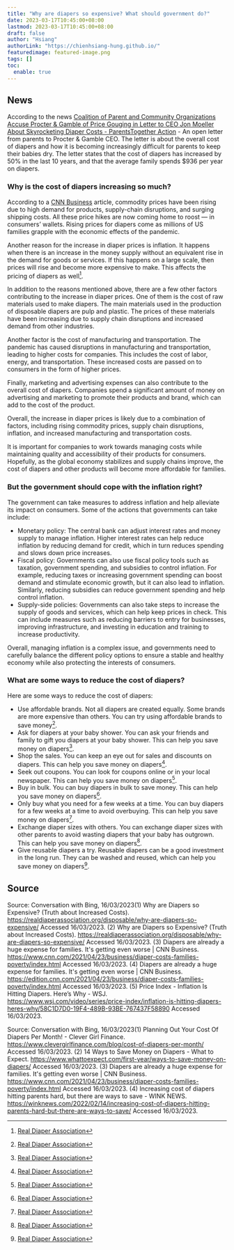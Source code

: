 ```yaml
---
title: "Why are diapers so expensive? What should government do?"
date: 2023-03-17T10:45:00+08:00
lastmod: 2023-03-17T10:45:00+08:00
draft: false
author: "Hsiang"
authorLink: "https://chienhsiang-hung.github.io/"
featuredimage: featured-image.png
tags: []
toc:
  enable: true
---
```

## News
According to the news [Coalition of Parent and Community Organizations Accuse Procter & Gamble of Price Gouging in Letter to CEO Jon Moeller About Skyrocketing Diaper Costs - ParentsTogether Action](https://parentstogetheraction.org/2022/09/19/open-letter-from-parents-to-procter-gamble-ceo/#:~:text=The%20overall%20cost%20of%20diapers,to%20keep%20their%20babies%20dry) - An open letter from parents to Procter & Gamble CEO. The letter is about the overall cost of diapers and how it is becoming increasingly difficult for parents to keep their babies dry. The letter states that the cost of diapers has increased by 50% in the last 10 years, and that the average family spends $936 per year on diapers.
### Why is the cost of diapers increasing so much?
According to a [CNN Business](https://www.cnn.com/2021/04/23/business/diaper-costs-families-poverty/index.html) article, commodity prices have been rising due to high demand for products, supply-chain disruptions, and surging shipping costs. All these price hikes are now coming home to roost — in consumers’ wallets. Rising prices for diapers come as millions of US families grapple with the economic effects of the pandemic. 

Another reason for the increase in diaper prices is inflation. It happens when there is an increase in the money supply without an equivalent rise in the demand for goods or services. If this happens on a large scale, then prices will rise and become more expensive to make. This affects the pricing of diapers as well[^¹].
[^¹]: [Real Diaper Association](https://realdiaperassociation.org/disposable/why-are-diapers-so-expensive/)

In addition to the reasons mentioned above, there are a few other factors contributing to the increase in diaper prices. One of them is the cost of raw materials used to make diapers. The main materials used in the production of disposable diapers are pulp and plastic. The prices of these materials have been increasing due to supply chain disruptions and increased demand from other industries.

Another factor is the cost of manufacturing and transportation. The pandemic has caused disruptions in manufacturing and transportation, leading to higher costs for companies. This includes the cost of labor, energy, and transportation. These increased costs are passed on to consumers in the form of higher prices.

Finally, marketing and advertising expenses can also contribute to the overall cost of diapers. Companies spend a significant amount of money on advertising and marketing to promote their products and brand, which can add to the cost of the product.

Overall, the increase in diaper prices is likely due to a combination of factors, including rising commodity prices, supply chain disruptions, inflation, and increased manufacturing and transportation costs.

It is important for companies to work towards managing costs while maintaining quality and accessibility of their products for consumers. Hopefully, as the global economy stabilizes and supply chains improve, the cost of diapers and other products will become more affordable for families.

### But the government should cope with the inflation right?

The government can take measures to address inflation and help alleviate its impact on consumers. Some of the actions that governments can take include:

- Monetary policy: The central bank can adjust interest rates and money supply to manage inflation. Higher interest rates can help reduce inflation by reducing demand for credit, which in turn reduces spending and slows down price increases.
- Fiscal policy: Governments can also use fiscal policy tools such as taxation, government spending, and subsidies to control inflation. For example, reducing taxes or increasing government spending can boost demand and stimulate economic growth, but it can also lead to inflation. Similarly, reducing subsidies can reduce government spending and help control inflation.
- Supply-side policies: Governments can also take steps to increase the supply of goods and services, which can help keep prices in check. This can include measures such as reducing barriers to entry for businesses, improving infrastructure, and investing in education and training to increase productivity.

Overall, managing inflation is a complex issue, and governments need to carefully balance the different policy options to ensure a stable and healthy economy while also protecting the interests of consumers.


### What are some ways to reduce the cost of diapers?
Here are some ways to reduce the cost of diapers:
- Use affordable brands. Not all diapers are created equally. Some brands are more expensive than others. You can try using affordable brands to save money[^¹].
- Ask for diapers at your baby shower. You can ask your friends and family to gift you diapers at your baby shower. This can help you save money on diapers[^¹].
- Shop the sales. You can keep an eye out for sales and discounts on diapers. This can help you save money on diapers[^¹].
- Seek out coupons. You can look for coupons online or in your local newspaper. This can help you save money on diapers[^¹].
- Buy in bulk. You can buy diapers in bulk to save money. This can help you save money on diapers[^¹].
- Only buy what you need for a few weeks at a time. You can buy diapers for a few weeks at a time to avoid overbuying. This can help you save money on diapers[^¹].
- Exchange diaper sizes with others. You can exchange diaper sizes with other parents to avoid wasting diapers that your baby has outgrown. This can help you save money on diapers[^¹].
- Give reusable diapers a try. Reusable diapers can be a good investment in the long run. They can be washed and reused, which can help you save money on diapers[^¹].

## Source
Source: Conversation with Bing, 16/03/2023(1) Why are Diapers so Expensive? (Truth about Increased Costs). https://realdiaperassociation.org/disposable/why-are-diapers-so-expensive/ Accessed 16/03/2023.
(2) Why are Diapers so Expensive? (Truth about Increased Costs). https://realdiaperassociation.org/disposable/why-are-diapers-so-expensive/ Accessed 16/03/2023.
(3) Diapers are already a huge expense for families. It's getting even worse | CNN Business. https://www.cnn.com/2021/04/23/business/diaper-costs-families-poverty/index.html Accessed 16/03/2023.
(4) Diapers are already a huge expense for families. It's getting even worse | CNN Business. https://edition.cnn.com/2021/04/23/business/diaper-costs-families-poverty/index.html Accessed 16/03/2023.
(5) Price Index - Inflation Is Hitting Diapers. Here’s Why - WSJ. https://www.wsj.com/video/series/price-index/inflation-is-hitting-diapers-heres-why/58C1D7D0-19F4-489B-93BE-767437F58890 Accessed 16/03/2023.

Source: Conversation with Bing, 16/03/2023(1) Planning Out Your Cost Of Diapers Per Month! - Clever Girl Finance. https://www.clevergirlfinance.com/blog/cost-of-diapers-per-month/ Accessed 16/03/2023.
(2) 14 Ways to Save Money on Diapers - What to Expect. https://www.whattoexpect.com/first-year/ways-to-save-money-on-diapers/ Accessed 16/03/2023.
(3) Diapers are already a huge expense for families. It's getting even worse | CNN Business. https://www.cnn.com/2021/04/23/business/diaper-costs-families-poverty/index.html Accessed 16/03/2023.
(4) Increasing cost of diapers hitting parents hard, but there are ways to save - WINK NEWS. https://winknews.com/2022/02/14/increasing-cost-of-diapers-hitting-parents-hard-but-there-are-ways-to-save/ Accessed 16/03/2023.